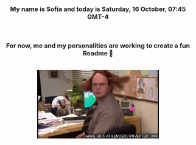 


<div align="center">
<h3 >My name is Sofia and today is Saturday, 16 October, 07:45 GMT-4</h3><br>
<h3 >For now, me and my personalities are working to create a fun Readme 👋
</h3><br>
<img src='img/dwight.gif' alt='working...'/>
</div>
